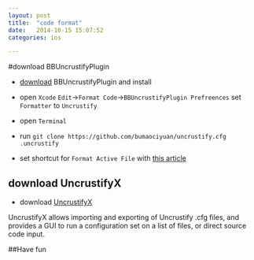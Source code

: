 ```yaml
---
layout: post
title:  "code format"
date:   2014-10-15 15:07:52
categories: ios

---
```


#download BBUncrustifyPlugin


* [download](https://github.com/benoitsan/BBUncrustifyPlugin-Xcode) BBUncrustifyPlugin and install

* open `Xcode` `Edit`->`Format Code`->`BBUncrustifyPlugin Prefreences` set `Formatter` to `Uncrustify`

* open `Terminal` 

* run `git clone https://github.com/bumaociyuan/uncrustify.cfg .uncrustify`

* set shortcut for `Format Active File` with [this article](http://bumaociyuan.github.io/mac/2014/09/30/custom-keyboard-shortcuts.html)

## download UncrustifyX


* download [UncrustifyX](https://github.com/ryanmaxwell/UncrustifyX/releases/download/0.4.3/UncrustifyX-0.4.3.zip)


UncrustifyX allows importing and exporting of Uncrustify .cfg files, and provides a GUI to run a configuration set on a list of files, or direct source code input.

##Have fun